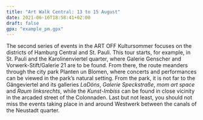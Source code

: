```yaml
---
title: "Art Walk Central: 13 to 15 August"
date: 2021-06-16T18:58:41+02:00
draft: false
gpx: "example_pm.gpx"
---
```


The second series of events in the ART OFF Kultursommer focuses on the districts of Hamburg Central and St. Pauli. This tour starts, for example, in St. Pauli and the Karolinenviertel quarter, 
where Galerie Genscher and Vorwerk-Stift/Galerie 21 are to be found. From there, the route meanders through the city park Planten un Blomen, where concerts and performances can be viewed in the 
park’s natural setting. From the park, it is not far to the Gängeviertel and its galleries *LaDöns*, *Galerie Speckstraße*, *mom art space* and *Raum linksrechts*, while the *Kunst-Imbiss* can be 
found in close vicinity in the arcaded street of the Colonnaden. Last but not least, you should not miss the events taking place in and around Westwerk between the canals of the Neustadt quarter.

